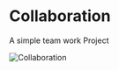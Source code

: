 # Collaboration
A simple team work Project

![Collaboration](https://res.cloudinary.com/dljgkzwfz/image/upload/v1694515550/Github%20ReadMe%20Screenshots/Screenshot_102_vbd64y.png)
